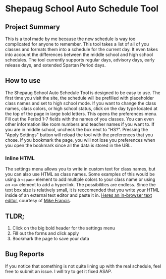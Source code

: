 # Shepaug School Auto Schedule Tool

## Project Summary

This is a tool made by me because the new schedule is way too complicated for anyone to remember. This tool takes a list of all of you classes and formats them into a schedule for the current day. It even takes into account the differences between the middle school and high school schedules. The tool currently supports regular days, advisory days, early release days, and extended Spartan Period days.

## How to use

The Shepaug School Auto Schedule Tool is designed to be easy to use. The first time you visit the site, the schedule will be prefilled with placeholder class names and set to high school mode. If you want to change the class names, class colors, or high school status, click on the day type located at the top of the page in large bold letters. This opens the preferences menu. Fill out the Period 1-7 fields with the names of you classes. You can even other information like room numbers and teacher names if you want to. If you are in middle school, uncheck the box next to "HS?". Pressing the "Apply Settings" button will reload the tool with the preferences that you chose. If you bookmark the page, you will not lose you preferences when you open the bookmark since all the data is stored in the URL.

### Inline HTML

The settings menu allows you to write in custom text for class names, but you can also use HTML as class names. Some examples of this would be using a `<span>` element to add multiple colors to your class name or using an `<a>` element to add a hyperlink. The possibilities are endless. Since the text box size is relatively small, it is reccomended that you write your HTML inside of an external text editor and paste it in. [Heres an in-browser text editor](https://calebri.github.io/shepaug-schedule/text-editor/), courtesy of [Mike Francis](https://twitter.com/_mikefrancis/status/469788991668383744?ref_src=twsrc%5Etfw%7Ctwcamp%5Etweetembed%7Ctwterm%5E469788991668383744%7Ctwgr%5E7b02d413e2d1e6043bac2a5c7cf0ad46e3d6bd22%7Ctwcon%5Es1_&ref_url=https%3A%2F%2Fwww.pcworld.com%2Farticle%2F439696%2Fturn-any-browser-tab-into-a-basic-text-editor.html).

## TLDR;

1. Click on the big bold header for the settings menu
2. Fill out the forms and click apply
3. Bookmark the page to save your data

## Bug Reports
If you notice that something is not quite lining up with the real schedule, feel free to submit an issue. I will try to get it fixed ASAP.
